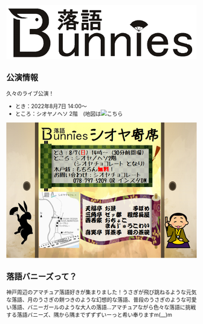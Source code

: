 ![落語バニーズ](./img/Logo.png "落語バニーズ")

## 公演情報

久々のライブ公演！

* とき：2022年8月7日 14:00〜 
* ところ：シオヤノヘソ 2階　(地図は![こちら](https://www.google.com/maps/place/%E3%80%92655-0872+%E5%85%B5%E5%BA%AB%E7%9C%8C%E7%A5%9E%E6%88%B8%E5%B8%82%E5%9E%82%E6%B0%B4%E5%8C%BA%E5%A1%A9%E5%B1%8B%E7%94%BA%EF%BC%94%E4%B8%81%E7%9B%AE%EF%BC%91%EF%BC%90%E2%88%92%EF%BC%91%EF%BC%91/@34.6373036,135.0788427,17z/data=!3m1!4b1!4m5!3m4!1s0x6000847bbd1e6ab3:0x4c6a79ad3a434b6c!8m2!3d34.6373036!4d135.0810314)

![シオヤ寄席](./img/Chirashi/ShioChoco.png "シオヤ寄席")

## 落語バニーズって？

神戸周辺のアマチュア落語好きが集まりました！うさぎが飛び跳ねるような元気な落語、月のうさぎの餅つきのような幻想的な落語、普段のうさぎのような可愛い落語、バニーガールのような大人の落語…アマチュアながら色々な落語に挑戦する落語バニーズ、隅から隅までずずずいーっと希い奉りますm(__)m
